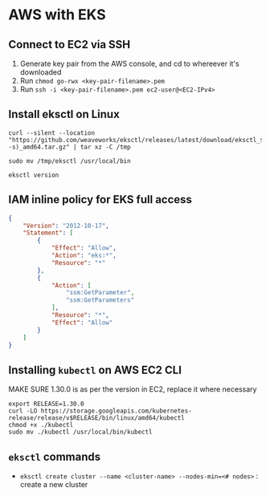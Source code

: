 # AWS with EKS

## Connect to EC2 via SSH

1. Generate key pair from the AWS console, and cd to whereever it's downloaded
2. Run `chmod go-rwx <key-pair-filename>.pem`
3. Run `ssh -i <key-pair-filename>.pem ec2-user@<EC2-IPv4>`

## Install eksctl on Linux

```
curl --silent --location "https://github.com/weaveworks/eksctl/releases/latest/download/eksctl_$(uname -s)_amd64.tar.gz" | tar xz -C /tmp
```
```
sudo mv /tmp/eksctl /usr/local/bin
```
```
eksctl version
```

## IAM inline policy for EKS full access

```json
{
	"Version": "2012-10-17",
	"Statement": [
		{
			"Effect": "Allow",
			"Action": "eks:*",
			"Resource": "*"
		},
		{
			"Action": [
				"ssm:GetParameter",
				"ssm:GetParameters"
			],
			"Resource": "*",
			"Effect": "Allow"
		}
	]
}
```

## Installing `kubectl` on AWS EC2 CLI

MAKE SURE 1.30.0 is as per the version in EC2, replace it where necessary

```
export RELEASE=1.30.0
curl -LO https://storage.googleapis.com/kubernetes-release/release/v$RELEASE/bin/linux/amd64/kubectl
chmod +x ./kubectl
sudo mv ./kubectl /usr/local/bin/kubectl
```

## `eksctl` commands

- `eksctl create cluster --name <cluster-name> --nodes-min=<# nodes>` : create a new cluster
